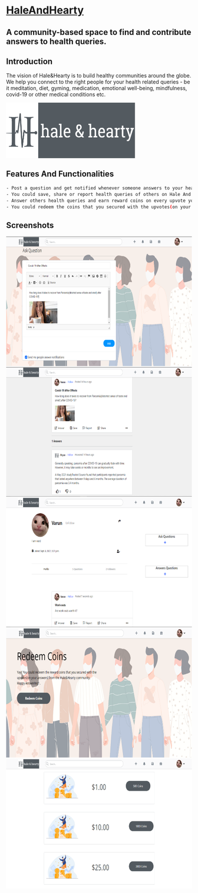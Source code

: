 # [HaleAndHearty](https://halehearty.herokuapp.com)
## A community-based space to find and contribute answers to health queries.
## Introduction

The vision of Hale&Hearty is to build healthy communities around the globe.
We help you connect to the right people for your health related queries - be it meditation, diet, gyming, medication, emotional well-being, mindfulness, covid-19 or other medical conditions etc.


<img src = "https://github.com/VarunLanjhara/HaleAndHearty/blob/master/main/static/images/logoboi.PNG" alt = "" width = "350px" height = "150px" align = "top">

## Features And Functionalities
```bash
- Post a question and get notified whenever someone answers to your health query.
- You could save, share or report health queries of others on Hale And Hearty community
- Answer others health queries and earn reward coins on every upvote you secure from Hale And Hearty community.
- You could redeem the coins that you secured with the upvotes(on your answers) from the Hale And Hearty community.
```

## Screenshots
<img src = "https://github.com/VarunLanjhara/HaleAndHearty/blob/master/main/static/images/question.PNG" alt = "" width = "700px" height = "350px">
<img src = "https://github.com/VarunLanjhara/HaleAndHearty/blob/master/main/static/images/Answer.PNG" alt = "" width = "700px" height = "350px">
<img src = "https://github.com/VarunLanjhara/HaleAndHearty/blob/master/main/static/images/profile.PNG" alt = "" width = "700px" height = "350px">
<img src = "https://github.com/VarunLanjhara/HaleAndHearty/blob/master/main/static/images/redeem1.PNG" alt = "" width = "700px" height = "350px">
<img src = "https://github.com/VarunLanjhara/HaleAndHearty/blob/master/main/static/images/redeem2.PNG" alt = "" width = "700px" height = "350px">
